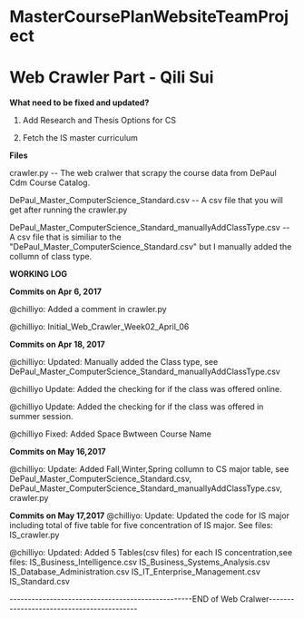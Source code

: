 # MasterCoursePlanWebsiteTeamProject

# Web Crawler Part - Qili Sui

**What need to be fixed and updated?**

1. Add Research and Thesis Options for CS

2. Fetch the IS master curriculum

**Files**

crawler.py -- The web cralwer that scrapy the course data from DePaul Cdm Course Catalog.

DePaul_Master_ComputerScience_Standard.csv -- A csv file that you will get after running the crawler.py

DePaul_Master_ComputerScience_Standard_manuallyAddClassType.csv -- A csv file that is similiar to the "DePaul_Master_ComputerScience_Standard.csv" but I manually added the collumn of class type.

**WORKING LOG**

**Commits on Apr 6, 2017**

 @chilliyo:
Added a comment in crawler.py

 @chilliyo:
Initial_Web_Crawler_Week02_April_06

**Commits on Apr 18, 2017**

@chilliyo:
Updated: Manually added the Class type, see DePaul_Master_ComputerScience_Standard_manuallyAddClassType.csv

 @chilliyo
Update: Added the checking for if the class was offered online. 

 @chilliyo
Update: Added the checking for if the class was offered in summer session.

 @chilliyo
Fixed: Added Space Bwtween Course Name

**Commits on May 16,2017**

@chilliyo:
Update: Added Fall,Winter,Spring collumn to CS major table, see DePaul_Master_ComputerScience_Standard.csv, DePaul_Master_ComputerScience_Standard_manuallyAddClassType.csv,
    crawler.py

**Commits on May 17,2017**
@chilliyo:
Update: Updated the code for IS major including total of five table for five concentration of IS major. See files:
    IS_crawler.py

@chilliyo:
Updated: Added 5 Tables(csv files) for each IS concentration,see files:
IS_Business_Intelligence.csv
IS_Business_Systems_Analysis.csv
IS_Database_Administration.csv
IS_IT_Enterprise_Management.csv
IS_Standard.csv

    

--------------------------------------------------END of Web Cralwer------------------------------------------

